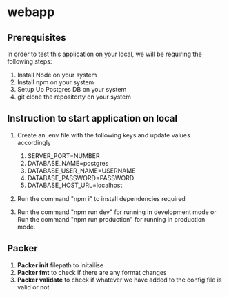 # webapp

## Prerequisites

In order to test this application on your local, we will be requiring the following steps:

1. Install Node on your system
2. Install npm on your system
3. Setup Up Postgres DB on your system
4. git clone the repositorty on your system

## Instruction to start application on local

1. Create an .env file with the following keys and update values accordingly

   1. SERVER_PORT=NUMBER
   2. DATABASE_NAME=postgres
   3. DATABASE_USER_NAME=USERNAME
   4. DATABASE_PASSWORD=PASSWORD
   5. DATABASE_HOST_URL=localhost

2. Run the command "npm i" to install dependencies required

3. Run the command "npm run dev" for running in development mode or Run the command "npm run production" for running in production mode.

## Packer

1. **Packer init** filepath to initailise
2. **Packer fmt** to check if there are any format changes
3. **Packer validate** to check if whatever we have added to the config file is valid or not
